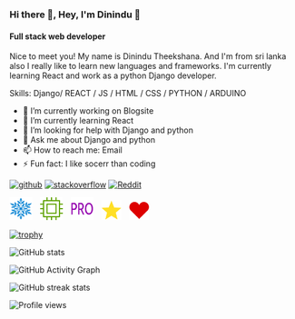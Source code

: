 ### Hi there 👋, Hey, I'm Dinindu 👋
#### Full stack web developer
Nice to meet you! My name is Dinindu Theekshana. And I'm from sri lanka also I really like to learn new languages and frameworks. I'm currently learning React and work as a python Django developer.

Skills: Django/ REACT / JS / HTML / CSS / PYTHON / ARDUINO

- 🔭 I’m currently working on Blogsite 
- 🌱 I’m currently learning React 
- 🤔 I’m looking for help with Django and python 
- 💬 Ask me about Django and python 
- 📫 How to reach me: Email 
- ⚡ Fun fact: I like socerr than coding 


[<img src='https://cdn.jsdelivr.net/npm/simple-icons@3.0.1/icons/github.svg' alt='github' height='40'>](https://github.com/dtheekshanalinux)  [<img src='https://cdn.jsdelivr.net/npm/simple-icons@3.0.1/icons/stackoverflow.svg' alt='stackoverflow' height='40'>](https://stackoverflow.com/users/dtprogrammer)  [<img src='https://cdn.jsdelivr.net/npm/simple-icons@3.0.1/icons/reddit.svg' alt='Reddit' height='40'>](https://www.reddit.com/user/dtheekshana)  

<a href='https://archiveprogram.github.com/'><img src='https://raw.githubusercontent.com/acervenky/animated-github-badges/master/assets/acbadge.gif' width='40' height='40'></a> <a href='https://docs.github.com/en/developers'><img src='https://raw.githubusercontent.com/acervenky/animated-github-badges/master/assets/devbadge.gif' width='40' height='40'></a> <a href='https://github.com/pricing'><img src='https://raw.githubusercontent.com/acervenky/animated-github-badges/master/assets/pro.gif' width='40' height='40'></a> <a href='https://stars.github.com/'><img src='https://raw.githubusercontent.com/acervenky/animated-github-badges/master/assets/starbadge.gif' width='35' height='35'></a> <a href='https://docs.github.com/en/github/supporting-the-open-source-community-with-github-sponsors'><img src='https://raw.githubusercontent.com/acervenky/animated-github-badges/master/assets/sponsorbadge.gif' width='35' height='35'></a> 

[![trophy](https://github-profile-trophy.vercel.app/?username=dtheekshanalinux)](https://github.com/ryo-ma/github-profile-trophy)

![GitHub stats](https://github-readme-stats.vercel.app/api?username=dtheekshanalinux&show_icons=true&count_private=true)  

![GitHub Activity Graph](https://activity-graph.herokuapp.com/graph?username=dtheekshanalinux)  

![GitHub streak stats](https://github-readme-streak-stats.herokuapp.com/?user=dtheekshanalinux)  

![Profile views](https://gpvc.arturio.dev/dtheekshanalinux)  
